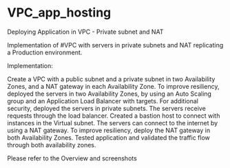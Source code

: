# VPC_app_hosting
Deploying Application in VPC - Private subnet and NAT

Implementation of #VPC with servers in private subnets and NAT replicating a Production environment.

Implementation:

Create a VPC with a public subnet and a private subnet in two Availability Zones, and a NAT gateway in each Availability Zone.
To improve resiliency, deployed the servers in two Availability Zones, by using an Auto Scaling group and an Application Load Balancer with targets.
For additional security, deployed the servers in private subnets. The servers receive requests through the load balancer.
Created a bastion host to connect with instances in the Virtual subnet.
The servers can connect to the internet by using a NAT gateway. To improve resiliency, deploy the NAT gateway in both Availability Zones.
Tested application and validated the traffic flow through both availability zones. 


Please refer to the Overview and screenshots
